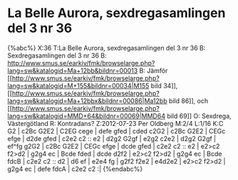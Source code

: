 # La Belle Aurora, sexdregasamlingen del 3 nr 36

{%abc%}
X:36
T:La Belle Aurora, sexdregasamlingen del 3 nr 36
B: Sexdregasamlingen del 3 nr 36
B: http://www.smus.se/earkiv/fmk/browselarge.php?lang=sw&katalogid=Ma+12bb&bildnr=00013
B: Jämför [[http://www.smus.se/earkiv/fmk/browselarge.php?lang=sw&katalogid=M+155&bildnr=00034|M155 bild 34]], [[http://www.smus.se/earkiv/fmk/browselarge.php?lang=sw&katalogid=Ma+12bbx&bildnr=00086|Ma12bb bild 86]], och [[http://www.smus.se/earkiv/fmk/browselarge.php?lang=sw&katalogid=MMD+64&bildnr=00069|MMD64 bild 69]]
O: Sexdrega, Västergötland
R: Kontradans? 
Z:2012-07-23 Per Oldberg
M:2/4
L:1/16
K:C
G2 | c2Bc G2E2 | C2EG cege | defe gfed | cded c2G2 | 
c2Bc G2E2 | CEGc efge | d2de gfed | c2e2 c2 ::
e2 | d2g2 G2gf | e2g2 c2e2 | d2g2 G2gf | ef^fg g2G2 | 
c2Bc G2E2 | CEGc efge | dcde gfed | c2e2 c2 ::
e2 | e2>c2 f2>d2 | g2g4 ec | Bcde fded | dcde d2f2 | 
e2>c2 f2>d2 | g2g4 ec | Bcde fdcB | c2e2 c2 ::
d2 | d6 ef | e2e4 fg | g2f2 f2e2 | e4d2e2 | 
e2>c2 f2>d2 | g2g4 ec | defe fdcA | c2e2 c2 :|
{%endabc%}
